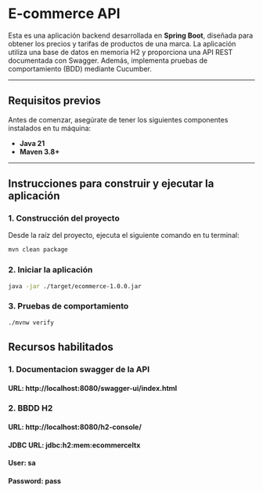 # **E-commerce API**

Esta es una aplicación backend desarrollada en **Spring Boot**, diseñada para obtener los precios y tarifas de productos de una marca. La aplicación utiliza una base de datos en memoria H2 y proporciona una API REST documentada con Swagger. Además, implementa pruebas de comportamiento (BDD) mediante Cucumber.

---

## **Requisitos previos**

Antes de comenzar, asegúrate de tener los siguientes componentes instalados en tu máquina:

- **Java 21**
- **Maven 3.8+**

---

## **Instrucciones para construir y ejecutar la aplicación**

### **1. Construcción del proyecto**

Desde la raíz del proyecto, ejecuta el siguiente comando en tu terminal:

```bash
mvn clean package
```

### **2. Iniciar la aplicación**
```bash
java -jar ./target/ecommerce-1.0.0.jar
```

### **3. Pruebas de comportamiento**

```bash
./mvnw verify
```

## **Recursos habilitados**

### **1. Documentacion swagger de la API**

#### URL: http://localhost:8080/swagger-ui/index.html

### **2. BBDD H2**

#### URL: http://localhost:8080/h2-console/

#### JDBC URL: jdbc:h2:mem:ecommerceItx

#### User: sa

#### Password: pass

